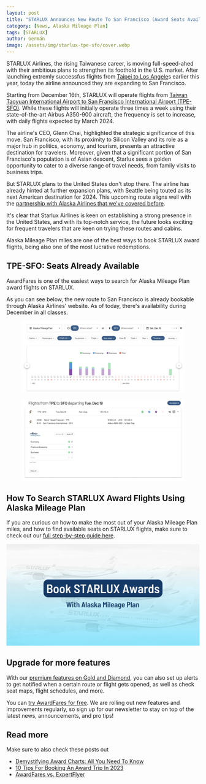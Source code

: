 ```yaml
---
layout: post
title: "STARLUX Announces New Route To San Francisco (Award Seats Available)"
category: [News, Alaska Mileage Plan]
tags: [STARLUX]
author: Germán
image: /assets/img/starlux-tpe-sfo/cover.webp
---
```


STARLUX Airlines, the rising Taiwanese career, is moving full-speed-ahed with their ambitious plans to strengthen its foothold in the U.S. market. After launching extremly successfus flights from [Taipei to Los Angele](https://awardfares.com/search?TPE.LAX.;a:JX;x:0;z:alaska)s earlier this year, today the airline announced they are expanding to San Francisco. 

Starting from December 16th, STARLUX will operate flights from [Taiwan Taoyuan International Airport to San Francisco International Airport (TPE-SFO)](https://awardfares.com/search?TPE.SFO.;a:JX;x:0;z:alaska). While these flights will initially operate three times a week using their state-of-the-art Airbus A350-900 aircraft, the frequency is set to increase, with daily flights expected by March 2024.

The airline's CEO, Glenn Chai, highlighted the strategic significance of this move. San Francisco, with its proximity to Silicon Valley and its role as a major hub in politics, economy, and tourism, presents an attractive destination for travelers. Moreover, given that a significant portion of San Francisco's population is of Asian descent, Starlux sees a golden opportunity to cater to a diverse range of travel needs, from family visits to business trips.

But STARLUX plans to the United States don't stop there. The airline has already hinted at further expansion plans, with Seattle being touted as its next American destination for 2024. This upcoming route aligns well with the [partnership with Alaska Airlines that we've covered before](https://blog.awardfares.com/alaska-mileageplan-updates-june-2023).

It's clear that Starlux Airlines is keen on establishing a strong presence in the United States, and with its top-notch service, the future looks exciting for frequent travelers that are keen on trying these routes and cabins.

Alaska Mileage Plan miles are one of the best ways to book STARLUX award flights, being also one of the most lucrative redemptions.

## TPE-SFO: Seats Already Available

AwardFares is one of the easiest ways to search for Alaska Mileage Plan award flights on STARLUX.

As you can see below, the new route to San Francisco is already bookable through Alaska Airlines' website. As of today, there's availability during December in all classes.

<figure>
<img src="../assets/img/starlux-tpe-sfo/starlux-tpe-sfo-1.webp" alt="STARLUX new route to the US: Taipei to San Francisco." />
</figure>

<figure>
<img src="../assets/img/starlux-tpe-sfo/starlux-tpe-sfo-2.webp" alt="STARLUX new route to the US: Taipei to San Francisco." />
</figure>


## How To Search STARLUX Award Flights Using Alaska Mileage Plan

If you are curious on how to make the most out of your Alaska Mileage Plan miles, and how to find available seats on STARLUX flights, make sure to check out our [full step-by-step guide here](https://blog.awardfares.com/alaska-mileageplan-starlux).

<a href="https://blog.awardfares.com/alaska-mileageplan-starlux">
<img src="../assets/img/alaska-mileageplan-starlux/cover.webp" alt="Find STARLUX award flights using AwardFares." />
</a>

## Upgrade for more features

With our [premium features on Gold and Diamond](https://awardfares.com/pricing), you can also set up alerts to get notified when a certain route or flight gets opened, as well as check seat maps, flight schedules, and more.

You can [try AwardFares for free](https://awardfares.com/). We are rolling out new features and improvements regularly, so sign up for our newsletter to stay on top of the latest news, announcements, and pro tips!

## Read more

Make sure to also check these posts out

- [Demystifying Award Charts: All You Need To Know](https://blog.awardfares.com/demystifying-award-charts/)
- [10 Tips For Booking An Award Trip In 2023](https://blog.awardfares.com/award-trip-tips/)
- [AwardFares vs. ExpertFlyer](https://blog.awardfares.com/awardfares-vs-expertflyer/)